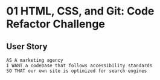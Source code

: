 # 01 HTML, CSS, and Git: Code Refactor Challenge

## User Story

```
AS A marketing agency
I WANT a codebase that follows accessibility standards
SO THAT our own site is optimized for search engines
```